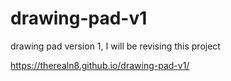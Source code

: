 # drawing-pad-v1
drawing pad version 1, I will be revising this project

https://therealn8.github.io/drawing-pad-v1/
